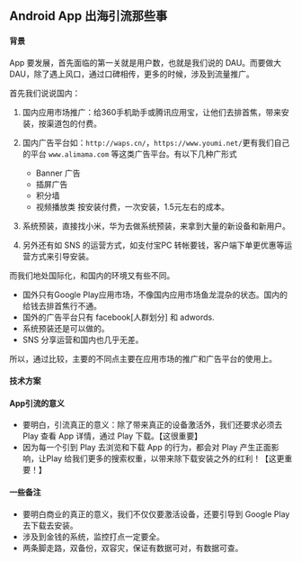 ## Android App 出海引流那些事


#### 背景

App 要发展，首先面临的第一关就是用户数，也就是我们说的 DAU。而要做大 DAU，除了遇上风口，通过口碑相传，更多的时候，涉及到流量推广。


首先我们说说国内：

1. 国内应用市场推广：给360手机助手或腾讯应用宝，让他们去排首焦，带来安装，按渠道包的付费。
2. 国内广告平台如：```http://waps.cn/```，```https://www.youmi.net/```更有我们自己的平台 ```www.alimama.com``` 等这类广告平台。有以下几种广形式
   * Banner 广告
   * 插屏广告
   * 积分墙
   * 视频播放类
按安装付费，一次安装，1.5元左右的成本。

3. 系统预装，直接找小米，华为去做系统预装，来拿到大量的新设备和新用户。
4. 另外还有如 SNS 的运营方式，如支付宝PC 转帐要钱，客户端下单更优惠等运营方式来引导安装。

而我们地处国际化，和国内的环境又有些不同。

* 国外只有Google Play应用市场，不像国内应用市场鱼龙混杂的状态。国内的给钱去排首焦行不通。
* 国外的广告平台只有 facebook[人群划分] 和 adwords.
* 系统预装还是可以做的。
* SNS 分享运营和国内也几乎无差。

所以，通过比较，主要的不同点主要在应用市场的推广和广告平台的使用上。

#### 技术方案
   
#### App引流的意义
* 要明白，引流真正的意义：除了带来真正的设备激活外，我们还要求必须去 Play 查看 App 详情，通过 Play 下载。【这很重要】
* 因为每一个引到 Play 去浏览和下载 App 的行为，都会对 Play 产生正面影响，让Play 给我们更多的搜索权重，以带来除下载安装之外的红利！【这更重要！】



#### 一些备注

* 要明白商业的真正的意义，我们不仅仅要激活设备，还要引导到 Google Play 去下载去安装。
* 涉及到金钱的系统，监控打点一定要全。
* 两条脚走路，双备份，双容灾，保证有数据可对，有数据可查。

   





